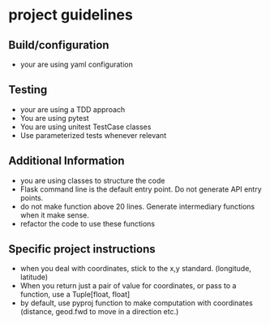 # project guidelines
## Build/configuration
* your are using yaml configuration

## Testing
* your are using a TDD approach
* You are using pytest
* You are using unitest TestCase classes
* Use parameterized tests whenever relevant

## Additional Information
* you are using classes to structure the code
* Flask command line is the default entry point. Do not generate API entry points.
* do not make function above 20 lines. Generate intermediary functions when it make sense.
* refactor the code to use these functions

## Specific project instructions
* when you deal with coordinates, stick to the x,y standard. (longitude, latitude)
* When you return just a pair of value for coordinates, or pass to a function, use a Tuple[float, float]
* by default, use pyproj function to make computation with coordinates (distance, geod.fwd to move in a direction etc.)